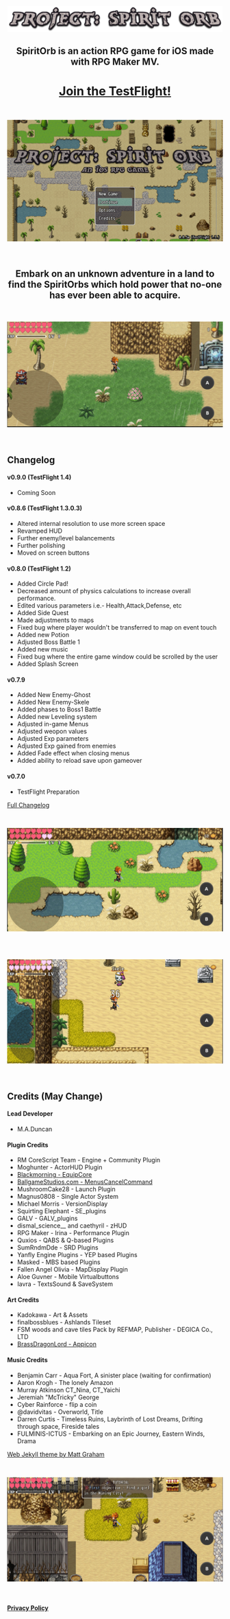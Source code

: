 ![metaimage1](/title.png)

<h2 style="text-align:center">SpiritOrb is an action RPG game for iOS made with RPG Maker MV.</h2>

<h1 style="text-align:center"><a href="https://testflight.apple.com/join/b25OmrY6">Join the TestFlight!</a></h1>

<br>

![metaimage12](/meta_launch.png)

<br>

<h2 style="text-align:center">Embark on an unknown adventure in a land to find the SpiritOrbs which hold power that no-one has ever been able to acquire.</h2>

<br>

![metaimage11](/pic1.jpg)

<br>

<h2>Changelog</h2>

<h4>v0.9.0 (TestFlight 1.4)</h4>
<ul>
<li>Coming Soon</li>
</ul>

<h4>v0.8.6 (TestFlight 1.3.0.3)</h4>
<ul>
<li>Altered internal resolution to use more screen space</li>
<li>Revamped HUD</li>
<li>Further enemy/level balancements</li>
<li>Further polishing</li>
<li>Moved on screen buttons </li>
</ul>

<h4>v0.8.0 (TestFlight 1.2)</h4>
<ul>
<li>Added Circle Pad!</li>
<li>Decreased amount of physics calculations to increase overall performance.</li>
<li>Edited various parameters i.e.- Health,Attack,Defense, etc</li>
<li>Added Side Quest</li>
<li>Made adjustments to maps</li>
<li>Fixed bug where player wouldn't be transferred to map on event touch</li>
<li>Added new Potion</li>
<li>Adjusted Boss Battle 1</li>
<li>Added new music</li>
<li>Fixed bug where the entire game window could be scrolled by the user</li>
<li>Added Splash Screen</li>
</ul>

<h4>v0.7.9</h4>
<ul>
<li>Added New Enemy-Ghost</li>
<li>Added New Enemy-Skele</li>
<li>Added phases to Boss1 Battle</li>
<li>Added new Leveling system</li>
<li>Adjusted in-game Menus</li>
<li>Adjusted weopon values</li>
<li>Adjusted Exp parameters</li>
<li>Adjusted Exp gained from enemies</li>
<li>Added Fade effect when closing menus</li>
<li>Added ability to reload save upon gameover</li>
</ul>

<h4>v0.7.0</h4>
<ul>
<li>TestFlight Preparation</li>
</ul>

<a href="https://www.spiritorbgame.com/changelog">Full Changelog</a>

<br>

![metaimage10](/pic3.jpg)

<br>
<br>


![metaimage8](/pic4.jpg)


<br>

<h2>Credits (May Change)</h2>

<h4>Lead Developer</h4>
<ul>
<li>M.A.Duncan</li>
</ul>

<h4>Plugin Credits</h4>

<ul>
<li>RM CoreScript Team - Engine + Community Plugin</li>
<li>Moghunter - ActorHUD Plugin</li>
<li><a href="https://bmscripts.weebly.com/">Blackmorning - EquipCore</a></li>
<li><a href="https://ballgamestudios.com/">BallgameStudios.com - MenusCancelCommand</a></li>
<li>MushroomCake28 - Launch Plugin</li>
<li>Magnus0808 - Single Actor System</li>
<li>Michael Morris - VersionDisplay</li>
<li>Squirting Elephant - SE_plugins</li>
<li>GALV - GALV_plugins</li>
<li>dismal_science__ and caethyril - zHUD</li>
<li>RPG Maker - Irina - Performance Plugin</li>
<li>Quxios - QABS & Q-based Plugins</li>
<li>SumRndmDde - SRD Plugins</li>
<li>Yanfly Engine Plugins - YEP based Plugins</li>
<li>Masked - MBS based Plugins</li>
<li>Fallen Angel Olivia - MapDisplay Plugin</li>
<li>Aloe Guvner - Mobile Virtualbuttons</li>
<li>Iavra - TextsSound & SaveSystem</li>
</ul>
<h4>Art Credits</h4>
<ul>
<li>Kadokawa - Art & Assets</li>
<li>finalbossblues - Ashlands Tileset</li>
<li>FSM woods and cave tiles Pack by REFMAP, Publisher - DEGICA Co., LTD</li>
<li><a href="https://www.deviantart.com/brassdragonlord">BrassDragonLord - Appicon</a></li>
</ul>
<h4>Music Credits</h4>
<ul>
<li>Benjamin Carr - Aqua Fort, A sinister place (waiting for confirmation)</li>
<li>Aaron Krogh - The lonely Amazon</li>
<li>Murray Atkinson CT_Nina, CT_Yaichi</li>
<li>Jeremiah "McTricky" George</li>
<li>Cyber Rainforce - flip a coin</li>
<li>@davidvitas - Overworld, Title</li>
<li>Darren Curtis - Timeless Ruins, Laybrinth of Lost Dreams, Drifting through space, Fireside tales</li>
<li>FULMINIS-ICTUS - Embarking on an Epic Journey, Eastern Winds, Drama</li>
</ul>

<a href="https://github.com/mattgraham/midnight/blob/master/LICENCE">Web Jekyll theme by Matt Graham</a>

<br>

![metaimage5](/pic2.jpg)

<br>

<h4 style="text-align:left"><a href="https://www.spiritorbgame.com/privacypolicy">Privacy Policy</a></h4>


